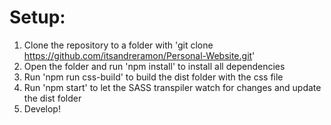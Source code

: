 # Setup: 
1. Clone the repository to a folder with 'git clone https://github.com/itsandreramon/Personal-Website.git'
2. Open the folder and run 'npm install' to install all dependencies
3. Run 'npm run css-build' to build the dist folder with the css file
4. Run 'npm start' to let the SASS transpiler watch for changes and update the dist folder
5. Develop!

